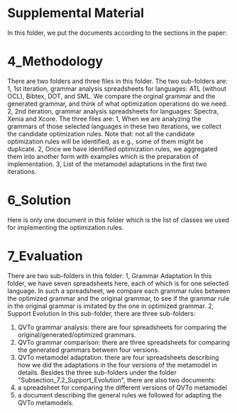 # Supplemental Material
In this folder, we put the documents according to the sections in the paper:
# 4_Methodology
There are two folders and three files in this folder. The two sub-folders are:
1, 1st iteration, grammar analysis spreadsheets for languages: ATL (without OCL), Bibtex, DOT, and SML. 
We compare the orginal grammar and the generated grammar, and think of what optimization operations do we need.
2, 2nd iteration, grammar analysis spreadsheets for languages: Spectra, Xenia and Xcore.
The three files are:
1, When we are analyzing the grammars of those selected languages in these two iterations, we collect the candidate optimization rules.
Note that: not all the candidate optimization rules will be identified, as e.g., some of them might be duplicate.
2, Once we have identified optimization rules, we aggregated them into another form with examples which is the preparation of implementation.
3, List of the metamodel adaptations in the first two iterations.
# 6_Solution
Here is only one document in this folder which is the list of classes we used for implementing the optimization rules.
# 7_Evaluation
There are two sub-folders in this folder:
1, Grammar Adaptation
In this folder, we have seven spreadsheets here, each of which is for one selected language. 
In such a spreadsheet, we compare each grammar rules between the optimized grammar and the original grammar, to see if the grammar rule
in the original grammar is imitated by the one in optimized grammar.
2, Support Evolution
In this sub-folder, there are three sub-folders:
1) QVTo grammar analysis: there are four spreadsheets for comparing the original/generated/optimized grammars.
2) QVTo grammar comparison: there are three spreadsheets for comparing the generated grammars between four versions.
3) QVTo metamodel adaptation: there are four spreadsheets describing how we did the adaptations in the four versions of the metamodel in details.
Besides the three sub-folders under the folder "Subsection_7.2_Support_Evolution", there are also two documents:
1) a spreadsheet for comparing the different versions of QVTo metamodel
2) a document describing the general rules we followed for adapting the QVTo metamodels.